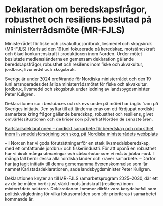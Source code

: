 # Deklaration om beredskapsfrågor, robusthet och resiliens beslutad på ministerrådsmöte (MR-FJLS)

Ministerrådet för fiske och akvakultur, jordbruk, livsmedel och skogsbruk (MR-FJLS) i Karlstad den 19 juni fokuserade på beredskap, motståndskraft och ökad konkurrenskraft i produktionen inom Norden. Under mötet beslutade medlemsländerna en gemensam deklaration gällande beredskapsfrågor, robusthet och resiliens inom fiske och akvakultur, jordbruk, livsmedel och skogsbruk.

Sverige är under 2024 ordförande för Nordiska ministerrådet och den 19 juni arrangerades det årliga ministerrådsmötet för fiske och akvakultur, jordbruk, livsmedel och skogsbruk under ledning av landsbygdsminister Peter Kullgren.

Deklarationen som beslutades och skrevs under på mötet har tagits fram på Sveriges initiativ. Den syftar till att länderna enas om ett fördjupat nordiskt samarbete kring frågor gällande beredskap, robusthet och resiliens, givet omvärldssituationen och de kriser som påverkat Norden de senaste åren.

[Karlstadsdeklarationen – nordiskt samarbete för beredskap och robusthet inom livsmedelsförsörjning och skog, på Nordiska ministerrådets webbplats](https://www.norden.org/sv/deklaration/karlstadsdeklarationen-nordiskt-samarbete-beredskap-och-robusthet-inom)

– I Norden har vi goda förutsättningar för en stark livsmedelsberedskap, med ett omfattande jordbruk och fiskeriindustri. För att uppnå en robusthet har vi dock många utmaningar och sårbarheter som vi måste jobba med. I många fall berör dessa alla nordiska länder och kräver samarbete.
– Därför har jag tagit initiativ till denna gemensamma överenskommelse som får namnet Karlstadsdeklarationen, sade landsbygdsminister Peter Kullgren.

Deklarationen knyter an till MR-FJLS samarbetsprogram 2025–2030, där ett av de tre målen berör just stärkt motståndskraft (resiliens) inom misterrådets sektorer. Deklarationen kommer därför vara betydelsefull som politisk vägledning för vilka fokusområden som bör prioriteras i samarbetet kommande år.
